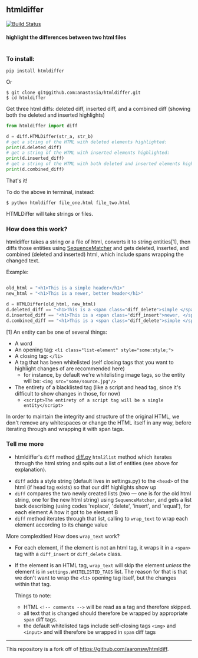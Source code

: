 ## htmldiffer
[![Build Status](https://travis-ci.org/anastasia/htmldiffer.svg?branch=develop)](https://travis-ci.org/anastasia/htmldiff)
#### highlight the differences between two html files
#
### To install:
```
pip install htmldiffer
```

Or
```
$ git clone git@github.com:anastasia/htmldiffer.git
$ cd htmldiffer
```

Get three html diffs: deleted diff, inserted diff, and a combined diff (showing both the deleted and inserted highlights)
```python
from htmldiffer import diff

d = diff.HTMLDiffer(str_a, str_b)
# get a string of the HTML with deleted elements highlighted:  
print(d.deleted_diff)
# get a string of the HTML with inserted elements highlighted:
print(d.inserted_diff)
# get a string of the HTML with both deleted and inserted elements highlighted:
print(d.combined_diff)
```
That's it! 

To do the above in terminal, instead:
```
$ python htmldiffer file_one.html file_two.html
```
HTMLDiffer will take strings or files.


### How does this work?

htmldiffer takes a string or a file of html, converts it to string entities[1], then diffs those entities using [SequenceMatcher][seqmatch] 
and gets deleted, inserted, and combined (deleted and inserted) html, which include spans wrapping the changed text.
     
Example:
```python

old_html = "<h1>This is a simple header</h1>"
new_html = "<h1>This is a newer, better header</h1>"

d = HTMLDiffer(old_html, new_html)
d.deleted_diff == "<h1>This is a <span class="diff_delete">simple </span>header</h1>"
d.inserted_diff == "<h1>This is a <span class="diff_insert">newer, </span><span class="diff_insert">better </span>header</h1>"
d.combined_diff == "<h1>This is a <span class="diff_delete">simple </span><span class="diff_insert">newer, </span><span class="diff_insert">better </span>header</h1>"
```

[1] An entity can be one of several things:
+ A word
+ An opening tag: `<li class="list-element" style="some:style;">`
+ A closing tag: `</li>`
+ A tag that has been whitelisted (self closing tags that you want to highlight changes of are recommended here)
    + for instance, by default we're whitelisting image tags, so the entity will be: `<img src="some/source.jpg"/>`
+ The entirety of a blacklisted tag (like a script and head tag, since it's difficult to show changes in those, for now)
    + `<script>The entirety of a script tag will be a single entity</script>`

In order to maintain the integrity and structure of the original HTML, we don't remove any whitespaces or change the HTML itself in any way, before iterating through and wrapping it with span tags.  

[seqmatch]:https://docs.python.org/3/library/difflib.html#difflib.SequenceMatcher


### Tell me more

+ htmldiffer's `diff` method [diff.py][diffpy] 
`html2list` method which iterates through 
the html string and spits out a list of entities (see above for explanation). 

[diffpy]:https://github.com/anastasia/htmldiffer/htmldiffer/diff.py
+ `diff` adds a style string (default lives in settings.py) to the `<head>` of the html (if head tag exists) 
so that our diff highlights show up
+ `diff` compares the two newly created lists 
(two — one is for the old html string, one for the new html string) using `SequenceMatcher`, and gets
    a list back describing (using codes 'replace', 'delete', 'insert', and 'equal'), for each element A how it got to be element B 
+ `diff` method iterates through that list, calling to `wrap_text` to wrap each element according to its change value

More complexities! How does `wrap_text` work?
+ For each element, if the element is not an html tag, it wraps it in a `<span>` tag with a `diff_insert` or `diff_delete` class.
+ If the element is an HTML tag, `wrap_text` will skip the element *unless* the element is in `settings.WHITELISTED_TAGS` list.
   The reason for that is that we don't want to wrap the `<li>` opening tag itself, but the changes within that tag.
    
    
   Things to note:
  + HTML `<!-- comments -->` will be read as a tag and therefore skipped. 
  + all text that is changed should therefore be wrapped by appropriate `span` diff tags.
  + the default whitelisted tags include self-closing tags `<img>` and `<input>` and will therefore be wrapped in `span` diff tags 
 



***

This repository is a fork off of https://github.com/aaronsw/htmldiff. 
